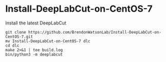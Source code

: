 # Install-DeepLabCut-on-CentOS-7

Install the latest DeepLabCut

```
git clone https://github.com/BrendonWatsonLab/Install-DeepLabCut-on-CentOS-7.git
mv Install-DeepLabCut-on-CentOS-7 dlc
cd dlc
make 2>&1 | tee build.log
bin/python3 -m deeplabcut
```
